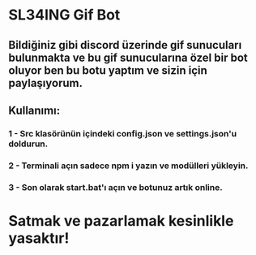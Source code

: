 # SL34ING Gif Bot

## Bildiğiniz gibi discord üzerinde gif sunucuları bulunmakta ve bu gif sunucularına özel bir bot oluyor ben bu botu yaptım ve sizin için paylaşıyorum.

## Kullanımı:
### 1 - Src klasörünün içindeki config.json ve settings.json'u doldurun.
### 2 - Terminali açın sadece npm i yazın ve modülleri yükleyin.
### 3 - Son olarak start.bat'ı açın ve botunuz artık online. 

# Satmak ve pazarlamak kesinlikle yasaktır!
